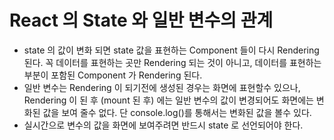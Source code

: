# React 의 State 와 일반 변수의 관계

- state 의 값이 변화 되면 state 값을 표현하는 Component 들이 다시 Rendering 된다. 꼭 데이터를 표현하는 곳만 Rendering 되는 것이 아니고, 데이터를 표현하는 부분이 포함된 Component 가 Rendering 된다.
- 일반 변수는 Rendering 이 되기전에 생성된 경우는 화면에 표현할수 있으나, Rendering 이 된 후 (mount 된 후) 에는 일반 변수의 값이 변경되어도 화면에는 변화된 값을 보여 줄수 없다. 단 console.log()를 통해서는 변화된 값을 볼수 있다.
- 실시간으로 변수의 값을 화면에 보여주려면 반드시 state 로 선언되어야 한다.
